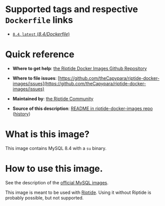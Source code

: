 # Supported tags and respective `Dockerfile` links

-	[`8.4`, `latest` (*8.4/Dockerfile*)](https://github.com/theCapypara/riptide-docker-images/tree/master/mysql/8.4/Dockerfile)

# Quick reference

-	**Where to get help**:
	[the Riptide Docker Images Github Repository](https://github.com/theCapypara/riptide-docker-images)

-	**Where to file issues**:
	[https://github.com/theCapypara/riptide-docker-images/issues](https://github.com/theCapypara/riptide-docker-images/issues)

-	**Maintained by**:
	[the Riptide Community](https://github.com/theCapypara/riptide-docker-images)

-	**Source of this description**:
	[README in riptide-docker-images repo](https://github.com/theCapypara/riptide-docker-images/tree/master/node-php) ([history](https://github.com/theCapypara/riptide-docker-images/tree/master/node-php))

# What is this image?

This image contains MySQL 8.4 with a `su` binary.

# How to use this image.

See the description of the [official MySQL images](https://hub.docker.com/_/mysql).

This image is meant to be used with [Riptide](https://github.com/theCapypara/riptide-cli). 
Using it without Riptide is probably possible, but not supported.

